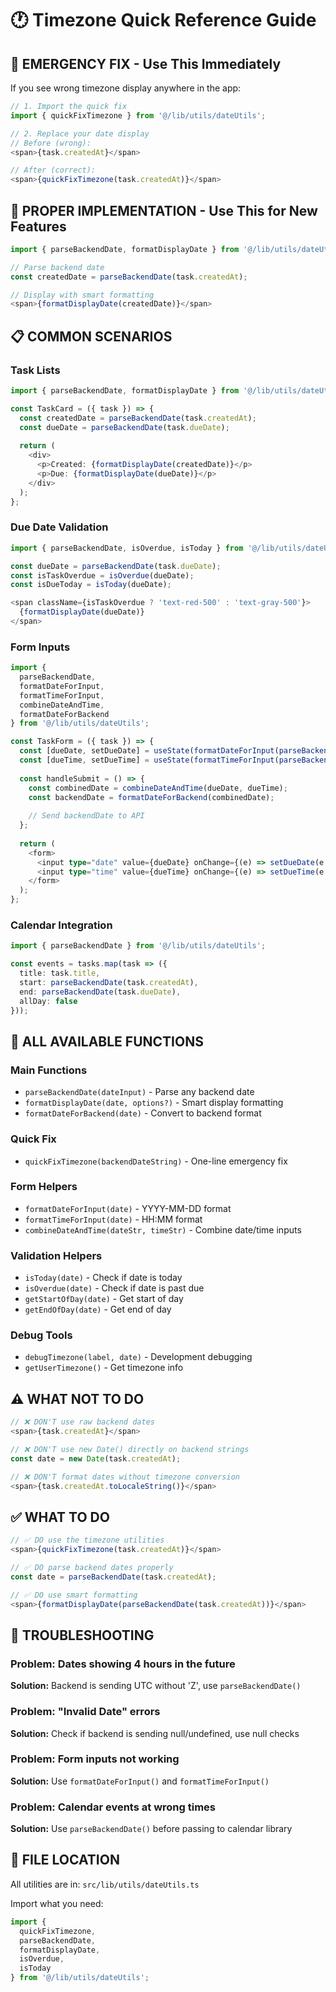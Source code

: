 # 🕐 Timezone Quick Reference Guide

## 🚨 **EMERGENCY FIX** - Use This Immediately

If you see wrong timezone display anywhere in the app:

```typescript
// 1. Import the quick fix
import { quickFixTimezone } from '@/lib/utils/dateUtils';

// 2. Replace your date display
// Before (wrong):
<span>{task.createdAt}</span>

// After (correct):
<span>{quickFixTimezone(task.createdAt)}</span>
```

## 🎯 **PROPER IMPLEMENTATION** - Use This for New Features

```typescript
import { parseBackendDate, formatDisplayDate } from '@/lib/utils/dateUtils';

// Parse backend date
const createdDate = parseBackendDate(task.createdAt);

// Display with smart formatting
<span>{formatDisplayDate(createdDate)}</span>
```

## 📋 **COMMON SCENARIOS**

### Task Lists
```typescript
import { parseBackendDate, formatDisplayDate } from '@/lib/utils/dateUtils';

const TaskCard = ({ task }) => {
  const createdDate = parseBackendDate(task.createdAt);
  const dueDate = parseBackendDate(task.dueDate);
  
  return (
    <div>
      <p>Created: {formatDisplayDate(createdDate)}</p>
      <p>Due: {formatDisplayDate(dueDate)}</p>
    </div>
  );
};
```

### Due Date Validation
```typescript
import { parseBackendDate, isOverdue, isToday } from '@/lib/utils/dateUtils';

const dueDate = parseBackendDate(task.dueDate);
const isTaskOverdue = isOverdue(dueDate);
const isDueToday = isToday(dueDate);

<span className={isTaskOverdue ? 'text-red-500' : 'text-gray-500'}>
  {formatDisplayDate(dueDate)}
</span>
```

### Form Inputs
```typescript
import { 
  parseBackendDate, 
  formatDateForInput, 
  formatTimeForInput,
  combineDateAndTime,
  formatDateForBackend 
} from '@/lib/utils/dateUtils';

const TaskForm = ({ task }) => {
  const [dueDate, setDueDate] = useState(formatDateForInput(parseBackendDate(task.dueDate)));
  const [dueTime, setDueTime] = useState(formatTimeForInput(parseBackendDate(task.dueDate)));
  
  const handleSubmit = () => {
    const combinedDate = combineDateAndTime(dueDate, dueTime);
    const backendDate = formatDateForBackend(combinedDate);
    
    // Send backendDate to API
  };
  
  return (
    <form>
      <input type="date" value={dueDate} onChange={(e) => setDueDate(e.target.value)} />
      <input type="time" value={dueTime} onChange={(e) => setDueTime(e.target.value)} />
    </form>
  );
};
```

### Calendar Integration
```typescript
import { parseBackendDate } from '@/lib/utils/dateUtils';

const events = tasks.map(task => ({
  title: task.title,
  start: parseBackendDate(task.createdAt),
  end: parseBackendDate(task.dueDate),
  allDay: false
}));
```

## 🔧 **ALL AVAILABLE FUNCTIONS**

### Main Functions
- `parseBackendDate(dateInput)` - Parse any backend date
- `formatDisplayDate(date, options?)` - Smart display formatting
- `formatDateForBackend(date)` - Convert to backend format

### Quick Fix
- `quickFixTimezone(backendDateString)` - One-line emergency fix

### Form Helpers
- `formatDateForInput(date)` - YYYY-MM-DD format
- `formatTimeForInput(date)` - HH:MM format
- `combineDateAndTime(dateStr, timeStr)` - Combine date/time inputs

### Validation Helpers
- `isToday(date)` - Check if date is today
- `isOverdue(date)` - Check if date is past due
- `getStartOfDay(date)` - Get start of day
- `getEndOfDay(date)` - Get end of day

### Debug Tools
- `debugTimezone(label, date)` - Development debugging
- `getUserTimezone()` - Get timezone info

## ⚠️ **WHAT NOT TO DO**

```typescript
// ❌ DON'T use raw backend dates
<span>{task.createdAt}</span>

// ❌ DON'T use new Date() directly on backend strings
const date = new Date(task.createdAt);

// ❌ DON'T format dates without timezone conversion
<span>{task.createdAt.toLocaleString()}</span>
```

## ✅ **WHAT TO DO**

```typescript
// ✅ DO use the timezone utilities
<span>{quickFixTimezone(task.createdAt)}</span>

// ✅ DO parse backend dates properly
const date = parseBackendDate(task.createdAt);

// ✅ DO use smart formatting
<span>{formatDisplayDate(parseBackendDate(task.createdAt))}</span>
```

## 🐛 **TROUBLESHOOTING**

### Problem: Dates showing 4 hours in the future
**Solution:** Backend is sending UTC without 'Z', use `parseBackendDate()`

### Problem: "Invalid Date" errors
**Solution:** Check if backend is sending null/undefined, use null checks

### Problem: Form inputs not working
**Solution:** Use `formatDateForInput()` and `formatTimeForInput()`

### Problem: Calendar events at wrong times
**Solution:** Use `parseBackendDate()` before passing to calendar library

## 📍 **FILE LOCATION**

All utilities are in: `src/lib/utils/dateUtils.ts`

Import what you need:
```typescript
import { 
  quickFixTimezone,
  parseBackendDate, 
  formatDisplayDate,
  isOverdue,
  isToday 
} from '@/lib/utils/dateUtils';
``` 